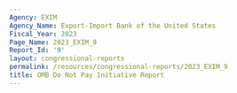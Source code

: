```yaml
---
Agency: EXIM
Agency_Name: Export-Import Bank of the United States
Fiscal_Year: 2023
Page_Name: 2023_EXIM_9
Report_Id: '9'
layout: congressional-reports
permalink: /resources/congressional-reports/2023_EXIM_9
title: OMB Do Not Pay Initiative Report
---
```

